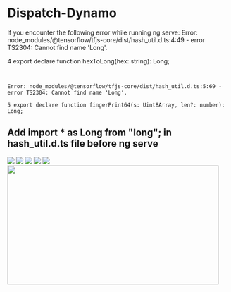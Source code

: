 # Dispatch-Dynamo
If you encounter the following error while running ng serve:
Error: node_modules/@tensorflow/tfjs-core/dist/hash_util.d.ts:4:49 - error TS2304: Cannot find name 'Long'.

4 export declare function hexToLong(hex: string): Long;
~~~~


Error: node_modules/@tensorflow/tfjs-core/dist/hash_util.d.ts:5:69 - error TS2304: Cannot find name 'Long'.

5 export declare function fingerPrint64(s: Uint8Array, len?: number): Long;
~~~~
## Add import * as Long from "long"; in hash_util.d.ts file before ng serve
<img src="https://s10.gifyu.com/images/homedf4c4bab03fd9fc4.gif">



<img src="https://s10.gifyu.com/images/Video_230314132832.gif">
<img src="https://s2.gifyu.com/images/Video_230314133930.gif">
<img src="https://s10.gifyu.com/images/Video_230314134518.gif">

<img src="https://s2.gifyu.com/images/Video_230314134831Segment1.gif" >
<img src="https://s2.gifyu.com/images/Video_230314134831Segment1-2.gif" width="480" height="270" frameBorder="0" class="giphy-embed" allowFullScreen>


